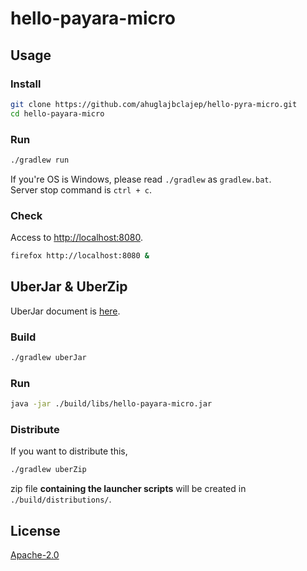 # hello-payara-micro
## Usage
### Install
```sh
git clone https://github.com/ahuglajbclajep/hello-pyra-micro.git
cd hello-payara-micro
```

### Run
```sh
./gradlew run
```
If you're OS is Windows, please read `./gradlew` as `gradlew.bat`.  
Server stop command is `ctrl + c`.

### Check
Access to [http://localhost:8080](http://localhost:8080).
```sh
firefox http://localhost:8080 &
```

## UberJar & UberZip
UberJar document is [here](https://payara.gitbooks.io/payara-server/content/documentation/payara-micro/configuring/package-uberjar.html).
### Build
```sh
./gradlew uberJar
```
### Run
```sh
java -jar ./build/libs/hello-payara-micro.jar
```

### Distribute
If you want to distribute this,
```sh
./gradlew uberZip
```
zip file **containing the launcher scripts** will be created in `./build/distributions/`.

## License
[Apache-2.0](LICENSE)
